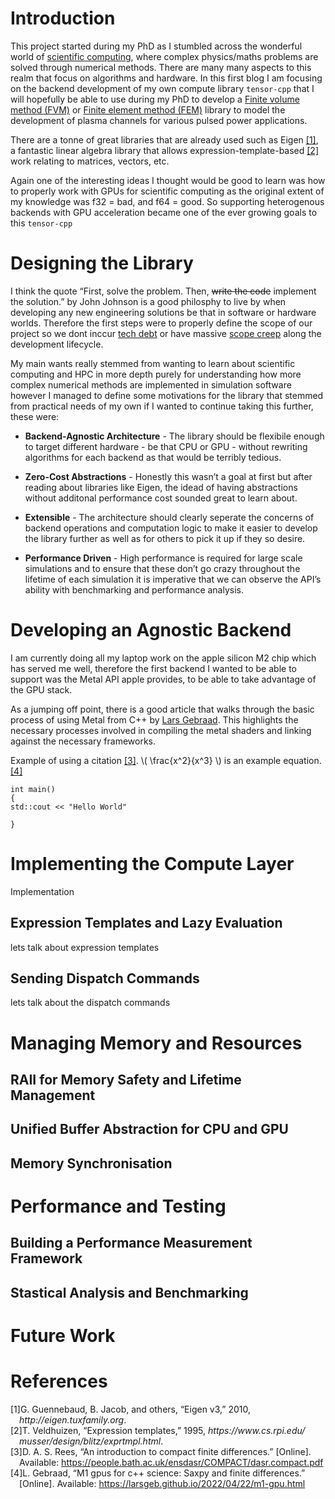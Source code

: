 

# Introduction

This project started during my PhD as I stumbled across the wonderful world of [scientific computing](https://en.wikipedia.org/wiki/Computational_science), where complex physics/maths problems are solved through numerical methods. There are many many aspects to this realm that focus on algorithms and hardware. In this first blog I am focusing on the backend development of my own compute library `tensor-cpp` that I will hopefully be able to use during my PhD to develop a [Finite volume method (FVM)](https://en.wikipedia.org/wiki/Finite_volume_method) or [Finite element method (FEM)](https://en.wikipedia.org/wiki/Finite_element_method) library to model the development of plasma channels for various pulsed power applications.

There are a tonne of great libraries that are already used such as Eigen <a href="#citeproc_bib_item_1">[1]</a>, a fantastic linear algebra library that allows expression-template-based <a href="#citeproc_bib_item_2">[2]</a> work relating to matrices, vectors, etc.

Again one of the interesting ideas I thought would be good to learn was how to properly work with GPUs for scientific computing as the original extent of my knowledge was f32 = bad, and f64 = good. So supporting heterogenous backends with GPU acceleration became one of the ever growing goals to this `tensor-cpp`


# Designing the Library

I think the quote &ldquo;First, solve the problem. Then, <del>write the code</del> implement the solution.&rdquo; by John Johnson is a good philosphy to live by when developing any new engineering solutions be that in software or hardware worlds. Therefore the first steps were to properly define the scope of our project so we dont inccur [tech debt](https://en.wikipedia.org/wiki/Technical_debt) or have massive [scope creep](https://en.wikipedia.org/wiki/Scope_creep) along the development lifecycle.

My main wants really stemmed from wanting to learn about scientific computing and HPC in more depth purely for understanding how more complex numerical methods are implemented in simulation software however I managed to define some motivations for the library that stemmed from practical needs of my own if I wanted to continue taking this further, these were:

-   **Backend-Agnostic Architecture** - The library should be flexibile enough to target different hardware - be that CPU or GPU - without rewriting algorithms for each backend as that would be terribly tedious.

-   **Zero-Cost Abstractions** - Honestly this wasn&rsquo;t a goal at first but after reading about libraries like Eigen, the idead of having abstractions without additonal performance cost sounded great to learn about.

-   **Extensible** - The architecture should clearly seperate the concerns of backend operations and computation logic to make it easier to develop the library further as well as for others to pick it up if they so desire.

-   **Performance Driven** - High performance is required for large scale simulations and to ensure that these don&rsquo;t go crazy throughout the lifetime of each simulation it is imperative that we can observe the API&rsquo;s ability with benchmarking and performance analysis.


# Developing an Agnostic Backend

I am currently doing all my laptop work on the apple silicon M2 chip which has served me well, therefore the first backend I wanted to be able to support was the Metal API apple provides, to be able to take advantage of the GPU stack.

As a jumping off point, there is a good article that walks through the basic process of using Metal from C++ by [Lars Gebraad](https://larsgeb.github.io/2022/04/20/m1-gpu.html). This highlights the necessary processes involved in compiling the metal shaders and linking against the necessary frameworks.

Example of using a citation <a href="#citeproc_bib_item_3">[3]</a>. \\( \\frac{x^2}{x^3} \\) is an example equation.
<a href="#citeproc_bib_item_4">[4]</a>

    int main()
    {
    std::cout << "Hello World"
    
    }


# Implementing the Compute Layer

Implementation


## Expression Templates and Lazy Evaluation

lets talk about expression templates


## Sending Dispatch Commands

lets talk about the dispatch commands


# Managing Memory and Resources


## RAII for Memory Safety and Lifetime Management


## Unified Buffer Abstraction for CPU and GPU


## Memory Synchronisation


# Performance and Testing


## Building a Performance Measurement Framework


## Stastical Analysis and Benchmarking


# Future Work


# References

<style>.csl-left-margin{float: left; padding-right: 0em;}
 .csl-right-inline{margin: 0 0 0 1em;}</style><div class="csl-bib-body">
  <div class="csl-entry"><a id="citeproc_bib_item_1"></a>
    <div class="csl-left-margin">[1]</div><div class="csl-right-inline">G. Guennebaud, B. Jacob, and others, “Eigen v3,” 2010, <i>http://eigen.tuxfamily.org</i>.</div>
  </div>
  <div class="csl-entry"><a id="citeproc_bib_item_2"></a>
    <div class="csl-left-margin">[2]</div><div class="csl-right-inline">T. Veldhuizen, “Expression templates,” 1995, <i>https://www.cs.rpi.edu/ musser/design/blitz/exprtmpl.html</i>.</div>
  </div>
  <div class="csl-entry"><a id="citeproc_bib_item_3"></a>
    <div class="csl-left-margin">[3]</div><div class="csl-right-inline">D. A. S. Rees, “An introduction to compact finite differences.” [Online]. Available: <a href="https://people.bath.ac.uk/ensdasr/COMPACT/dasr.compact.pdf">https://people.bath.ac.uk/ensdasr/COMPACT/dasr.compact.pdf</a></div>
  </div>
  <div class="csl-entry"><a id="citeproc_bib_item_4"></a>
    <div class="csl-left-margin">[4]</div><div class="csl-right-inline">L. Gebraad, “M1 gpus for c++ science: Saxpy and finite differences.” [Online]. Available: <a href="https://larsgeb.github.io/2022/04/22/m1-gpu.html">https://larsgeb.github.io/2022/04/22/m1-gpu.html</a></div>
  </div>
</div>

